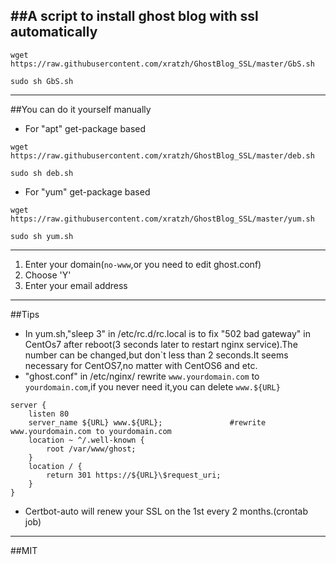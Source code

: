 ##A script to install ghost blog with ssl automatically
------

```
wget https://raw.githubusercontent.com/xratzh/GhostBlog_SSL/master/GbS.sh  

sudo sh GbS.sh

```
---  

##You can do it yourself manually

- For "apt" get-package based
```
wget https://raw.githubusercontent.com/xratzh/GhostBlog_SSL/master/deb.sh  

sudo sh deb.sh
```  

- For "yum" get-package based
```
wget https://raw.githubusercontent.com/xratzh/GhostBlog_SSL/master/yum.sh  

sudo sh yum.sh
```  

---
1. Enter your domain(`no-www`,or you need to edit ghost.conf)
2. Choose 'Y'
3. Enter your email address  

---  
##Tips  

- In yum.sh,"sleep 3" in /etc/rc.d/rc.local is to fix "502 bad gateway" in CentOs7 after reboot(3 seconds later to restart nginx service).The number can be changed,but don`t less than 2 seconds.It seems necessary for CentOS7,no matter with CentOS6 and etc.  
- "ghost.conf" in /etc/nginx/ rewrite `www.yourdomain.com` to `yourdomain.com`,if you never need it,you can delete `www.${URL}`
```
server {
    listen 80
    server_name ${URL} www.${URL};               #rewrite www.yourdomain.com to yourdomain.com
    location ~ ^/.well-known {
        root /var/www/ghost;
    }
    location / {
        return 301 https://${URL}\$request_uri;
    }
}
```  
- Certbot-auto will renew your SSL on the 1st every 2 months.(crontab job)  

---
##MIT
